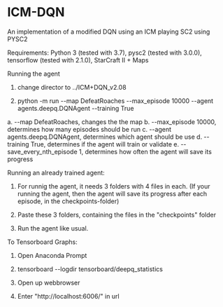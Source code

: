 # ICM-DQN
An implementation of a modified DQN using an ICM playing SC2 using PYSC2

Requirements: Python 3 (tested with 3.7), pysc2 (tested with 3.0.0), tensorflow (tested with 2.1.0), StarCraft II + Maps


Running the agent
1. change director to ../ICM+DQN_v2.08

2. python -m run --map DefeatRoaches --max_episode 10000 --agent agents.deepq.DQNAgent --training True

a. --map DefeatRoaches, changes the the map
b. --max_episode 10000, determines how many episodes should be run
c. --agent agents.deepq.DQNAgent, determines which agent should be use
d. --training True, determines if the agent will train or validate
e. --save_every_nth_episode 1, determines how often the agent will save its progress


Running an already trained agent:
1. For runnig the agent, it needs 3 folders with 4 files in each. (If your running the agent, then the agent will save its progress after each episode, in the checkpoints-folder)

2. Paste these 3 folders, containing the files in the "checkpoints" folder

3. Run the agent like usual. 


To Tensorboard Graphs:
1. Open Anaconda Prompt

2. tensorboard --logdir tensorboard/deepq_statistics

3. Open up webbrowser

4. Enter "http://localhost:6006/" in url


